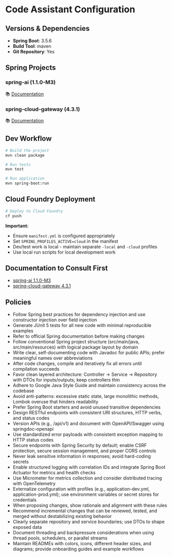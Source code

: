 # Code Assistant Configuration

## Versions & Dependencies

- **Spring Boot**: 3.5.6
- **Build Tool**: maven
- **Git Repository**: Yes

## Spring Projects

### spring-ai (1.1.0-M3)
📚 [Documentation](https://docs.spring.io/spring-ai/reference/1.1.0-M3/)

### spring-cloud-gateway (4.3.1)
📚 [Documentation](https://docs.spring.io/spring-cloud-gateway/reference/4.3.1/)

## Dev Workflow

```bash
# Build the project
mvn clean package

# Run tests
mvn test

# Run application
mvn spring-boot:run
```

## Cloud Foundry Deployment

```bash
# Deploy to Cloud Foundry
cf push
```

**Important:**
- Ensure `manifest.yml` is configured appropriately
- Set `SPRING_PROFILES_ACTIVE=cloud` in the manifest
- Dev/test work is local - maintain separate `-local` and `-cloud` profiles
- Use local run scripts for local development work


## Documentation to Consult First

- [spring-ai 1.1.0-M3](https://docs.spring.io/spring-ai/reference/1.1.0-M3/)
- [spring-cloud-gateway 4.3.1](https://docs.spring.io/spring-cloud-gateway/reference/4.3.1/)

## Policies

- Follow Spring best practices for dependency injection and use constructor injection over field injection
- Generate JUnit 5 tests for all new code with minimal reproducible examples
- Refer to official Spring documentation before making changes
- Follow conventional Spring project structure (src/main/java, src/main/resources) with logical package layout by domain
- Write clear, self-documenting code with Javadoc for public APIs; prefer meaningful names over abbreviations
- After code changes, compile and iteratively fix all errors until compilation succeeds
- Favor clean layered architecture: Controller -> Service -> Repository with DTOs for inputs/outputs; keep controllers thin
- Adhere to Google Java Style Guide and maintain consistency across the codebase
- Avoid anti-patterns: excessive static state, large monolithic methods, Lombok overuse that hinders readability
- Prefer Spring Boot starters and avoid unused transitive dependencies
- Design RESTful endpoints with consistent URI structures, HTTP verbs, and status codes
- Version APIs (e.g., /api/v1) and document with OpenAPI/Swagger using springdoc-openapi
- Use standardized error payloads with consistent exception mapping to HTTP status codes
- Secure endpoints with Spring Security by default; enable CSRF protection, secure session management, and proper CORS controls
- Never leak sensitive information in responses; avoid hard-coding secrets
- Enable structured logging with correlation IDs and integrate Spring Boot Actuator for metrics and health checks
- Use Micrometer for metrics collection and consider distributed tracing with OpenTelemetry
- Externalize configuration with profiles (e.g., application-dev.yml, application-prod.yml); use environment variables or secret stores for credentials
- When proposing changes, show rationale and alignment with these rules
- Recommend incremental changes that can be reviewed, tested, and merged without destabilizing existing behavior
- Clearly separate repository and service boundaries; use DTOs to shape exposed data
- Document threading and backpressure considerations when using thread pools, schedulers, or parallel streams
- Maintain READMEs with colors, icons, different header sizes, and diagrams; provide onboarding guides and example workflows
